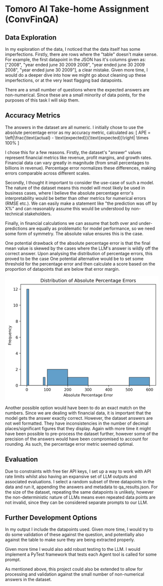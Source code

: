 # Tomoro AI Take-home Assignment (ConvFinQA)

## Data Exploration

In my exploration of the data, I noticed that the data itself has some imperfections. Firstly, there are rows where the "table" doesn't make sense. For example, the first datapoint in the JSON has it's columns given as: 
["2008",
"year ended june 30 2009 2008",
"year ended june 30 2009 2008",
"year ended june 30 2009"],
a clear mistake. Given more time, I would do a deeper dive into how we might go about cleaning up these imperfections, or at the very least flagging bad datapoints.

There are a small number of questions where the expected answers are non-numerical. Since these are a small minority of data points, for the purposes of this task I will skip them. 

## Accuracy Metrics

The answers in the dataset are all numeric. I initially chose to use the absolute percentage error as my accuracy metric, calculated as:
\[ APE = \left|\frac{\text{actual} - \text{expected}}{\text{expected}}\right| \times 100\% \]

I chose this for a few reasons. Firstly, the dataset's "answer" values represent financial metrics like revenue, profit margins, and growth rates. Financial data can vary greatly in magnitude (from small percentages to billions in revenue). Percentage error normalizes these differences, making errors comparable across different scales.

Secondly, I thought it important to consider the use-case of such a model. The nature of the dataset means this model will most likely be used in business cases, where I believe the absolute percentage error's interpretability would be better than other metrics for numerical errors (RMSE etc.). We can easily make a statement like "the prediction was off by X%" and can reasonably assume this would be understood by non-technical stakeholders.

Finally, in financial calculations we can assume that both over and under-predictions are equally as problematic for model performance, so we need some form of symmetry. The absolute value ensures this is the case.

One potential drawback of the absolute percentage error is that the final mean value is skewed by the cases where the LLM's answer is wildly off the correct answer. Upon analysing the distribution of percentage errors, this proved to be the case One potential alternative would be to set some threshold for the percentage error and then calculate a score based on the proportion of datapoints that are below that error margin.

![image info](./ape_dist_histogram.png)

Another possible option would have been to do an exact match on the numbers. Since we are dealing with financial data, it is important that the model gets the answer exactly correct. However, the dataset answers are not well formatted. They have inconsistencies in the number of decimal places/significant figures that they display. Again with more time it might have been possible to pre-process the dataset further, however some of the precision of the answers would have been compromised to account for rounding. As such, the percentage error metric seemed optimal.

## Evaluation

Due to constraints with free tier API keys, I set up a way to work with API rate limits whilst also having an expansive set of LLM outputs and associated evaluations. I select a random subset of three datapoints in the data and run it, appending the answers and metadata to qa_results.json. For the size of the dataset, repeating the same datapoints is unlikely, however the non-deterministic nature of LLMs means even repeated data points are not invalid, since they can be considered separate prompts to our LLM.

## Further Development Options

In my output I include the datapoints used. Given more time, I would try to do some validation of these against the question, and potentially also against the table to make sure they are being extracted properly.

Given more time I would also add robust testing to the LLM. I would implement a PyTest framework that tests each Agent tool is called for some prompt.

As mentioned above, this project could also be extended to allow for processing and validation against the small number of non-numerical answers in the dataset.